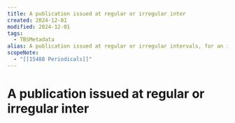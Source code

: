 ```yaml
---
title: A publication issued at regular or irregular inter
created: 2024-12-01
modified: 2024-12-01
tags:
  - TBSMetadata
alias: A publication issued at regular or irregular intervals, for an indefinite period, with a title common to all issues.
scopeNote:
  - "[[15488 Periodicals]]"
---
```

# A publication issued at regular or irregular inter
